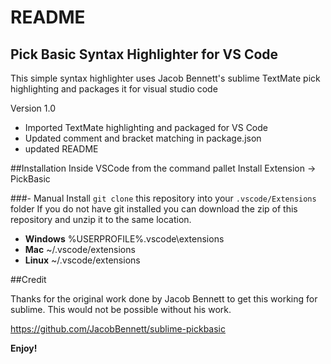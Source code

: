 # README
## Pick Basic Syntax Highlighter for VS Code
This simple syntax highlighter uses Jacob Bennett's sublime TextMate pick highlighting and packages it for visual studio code

Version 1.0
* Imported TextMate highlighting and packaged for VS Code
* Updated comment and bracket matching in package.json
* updated README

##Installation
Inside VSCode from the command pallet Install Extension -> PickBasic

###- Manual Install
 `git clone` this repository into your `.vscode/Extensions` folder
 If you do not have git installed you can download the zip of this repository and unzip it to the same location.

* **Windows** %USERPROFILE%\.vscode\extensions
* **Mac** ~/.vscode/extensions
* **Linux** ~/.vscode/extensions

##Credit

 Thanks for the original work done by Jacob Bennett to get this working for sublime.  This would not be possible without his work.

https://github.com/JacobBennett/sublime-pickbasic

**Enjoy!**
